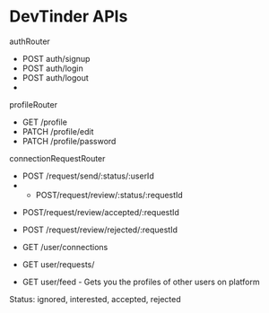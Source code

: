 # DevTinder APIs

authRouter
- POST auth/signup
- POST auth/login
- POST auth/logout
- 
profileRouter
- GET /profile
- PATCH /profile/edit
- PATCH /profile/password

connectionRequestRouter
- POST /request/send/:status/:userId
- - POST/request/review/:status/:requestId
<!-- - POST /request/send/ignored/:userId -->
- POST/request/review/accepted/:requestId
- POST /request/review/rejected/:requestId


- GET /user/connections
- GET user/requests/
- GET user/feed - Gets you the profiles of other users on platform 

Status: ignored, interested, accepted, rejected

